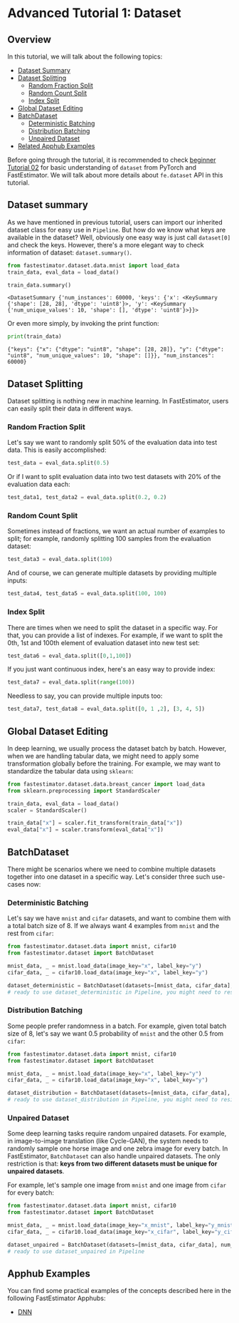 # Advanced Tutorial 1: Dataset

## Overview
In this tutorial, we will talk about the following topics:
* [Dataset Summary](./tutorials/r1.0/advanced/t01_dataset#ta01summary)
* [Dataset Splitting](./tutorials/r1.0/advanced/t01_dataset#ta01splitting)
    * [Random Fraction Split](./tutorials/r1.0/advanced/t01_dataset#ta01rfs)
    * [Random Count Split](./tutorials/r1.0/advanced/t01_dataset#ta01rcs)
    * [Index Split](./tutorials/r1.0/advanced/t01_dataset#ta01is)
* [Global Dataset Editing](./tutorials/r1.0/advanced/t01_dataset#ta01gde)
* [BatchDataset](./tutorials/r1.0/advanced/t01_dataset#ta01bd)
    * [Deterministic Batching](./tutorials/r1.0/advanced/t01_dataset#ta01deterministic)
    * [Distribution Batching](./tutorials/r1.0/advanced/t01_dataset#ta01distribution)
    * [Unpaired Dataset](./tutorials/r1.0/advanced/t01_dataset#ta01ud)
* [Related Apphub Examples](./tutorials/r1.0/advanced/t01_dataset#ta01rae)

Before going through the tutorial, it is recommended to check [beginner Tutorial 02](./tutorials/r1.0/beginner/t02_dataset) for basic understanding of `dataset` from PyTorch and FastEstimator. We will talk about more details about `fe.dataset` API in this tutorial.

<a id='ta01summary'></a>

## Dataset summary
As we have mentioned in previous tutorial, users can import our inherited dataset class for easy use in `Pipeline`. But how do we know what keys are available in the dataset?   Well, obviously one easy way is just call `dataset[0]` and check the keys. However, there's a more elegant way to check information of dataset: `dataset.summary()`.


```python
from fastestimator.dataset.data.mnist import load_data
train_data, eval_data = load_data()
```


```python
train_data.summary()
```




    <DatasetSummary {'num_instances': 60000, 'keys': {'x': <KeySummary {'shape': [28, 28], 'dtype': 'uint8'}>, 'y': <KeySummary {'num_unique_values': 10, 'shape': [], 'dtype': 'uint8'}>}}>



Or even more simply, by invoking the print function:


```python
print(train_data)
```

    {"keys": {"x": {"dtype": "uint8", "shape": [28, 28]}, "y": {"dtype": "uint8", "num_unique_values": 10, "shape": []}}, "num_instances": 60000}


<a id='ta01splitting'></a>

## Dataset Splitting

Dataset splitting is nothing new in machine learning. In FastEstimator, users can easily split their data in different ways. 

<a id='ta01rfs'></a>

### Random Fraction Split
Let's say we want to randomly split 50% of the evaluation data into test data. This is easily accomplished:


```python
test_data = eval_data.split(0.5)
```

Or if I want to split evaluation data into two test datasets with 20% of the evaluation data each:


```python
test_data1, test_data2 = eval_data.split(0.2, 0.2)
```

<a id='ta01rcs'></a>

### Random Count Split
Sometimes instead of fractions, we want an actual number of examples to split; for example, randomly splitting 100 samples from the evaluation dataset:


```python
test_data3 = eval_data.split(100)
```

And of course, we can generate multiple datasets by providing multiple inputs:


```python
test_data4, test_data5 = eval_data.split(100, 100)
```

<a id='ta01is'></a>

### Index Split
There are times when we need to split the dataset in a specific way. For that, you can provide a list of indexes. For example, if we want to split the 0th, 1st and 100th element of evaluation dataset into new test set:


```python
test_data6 = eval_data.split([0,1,100])
```

If you just want continuous index, here's an easy way to provide index:


```python
test_data7 = eval_data.split(range(100))
```

Needless to say, you can provide multiple inputs too:


```python
test_data7, test_data8 = eval_data.split([0, 1 ,2], [3, 4, 5])
```

<a id='ta01gde'></a>

## Global Dataset Editing
In deep learning, we usually process the dataset batch by batch. However, when we are handling tabular data, we might need to apply some transformation globally before the training. For example, we may want to standardize the tabular data using `sklearn`:


```python
from fastestimator.dataset.data.breast_cancer import load_data
from sklearn.preprocessing import StandardScaler

train_data, eval_data = load_data()
scaler = StandardScaler()

train_data["x"] = scaler.fit_transform(train_data["x"])
eval_data["x"] = scaler.transform(eval_data["x"])
```

<a id='ta01bd'></a>

## BatchDataset

There might be scenarios where we need to combine multiple datasets together into one dataset in a specific way. Let's consider three such use-cases now:

<a id='ta01deterministic'></a>

### Deterministic Batching
Let's say we have `mnist` and `cifar` datasets, and want to combine them with a total batch size of 8. If we always want 4 examples from `mnist` and the rest from `cifar`:


```python
from fastestimator.dataset.data import mnist, cifar10
from fastestimator.dataset import BatchDataset

mnist_data, _ = mnist.load_data(image_key="x", label_key="y")
cifar_data, _ = cifar10.load_data(image_key="x", label_key="y")

dataset_deterministic = BatchDataset(datasets=[mnist_data, cifar_data], num_samples=[4,4])
# ready to use dataset_deterministic in Pipeline, you might need to resize them to have consistent shape
```

<a id='ta01distribution'></a>

### Distribution Batching
Some people prefer randomness in a batch. For example, given total batch size of 8, let's say we want 0.5 probability of `mnist` and the other 0.5 from `cifar`:


```python
from fastestimator.dataset.data import mnist, cifar10
from fastestimator.dataset import BatchDataset

mnist_data, _ = mnist.load_data(image_key="x", label_key="y")
cifar_data, _ = cifar10.load_data(image_key="x", label_key="y")

dataset_distribution = BatchDataset(datasets=[mnist_data, cifar_data], num_samples=8, probability=[0.5, 0.5])
# ready to use dataset_distribution in Pipeline, you might need to resize them to have consistent shape
```

<a id='ta01ud'></a>

### Unpaired Dataset
Some deep learning tasks require random unpaired datasets. For example, in image-to-image translation (like Cycle-GAN), the system needs to randomly sample one horse image and one zebra image for every batch. In FastEstimator, `BatchDataset` can also handle unpaired datasets. The only restriction is that: **keys from two different datasets must be unique for unpaired datasets**.

For example, let's sample one image from `mnist` and one image from `cifar` for every batch:


```python
from fastestimator.dataset.data import mnist, cifar10
from fastestimator.dataset import BatchDataset

mnist_data, _ = mnist.load_data(image_key="x_mnist", label_key="y_mnist")
cifar_data, _ = cifar10.load_data(image_key="x_cifar", label_key="y_cifar")

dataset_unpaired = BatchDataset(datasets=[mnist_data, cifar_data], num_samples=[1,1])
# ready to use dataset_unpaired in Pipeline
```

<a id='ta01rae'></a>

## Apphub Examples
You can find some practical examples of the concepts described here in the following FastEstimator Apphubs:

* [DNN](./examples/r1.0/tabular/dnn)
